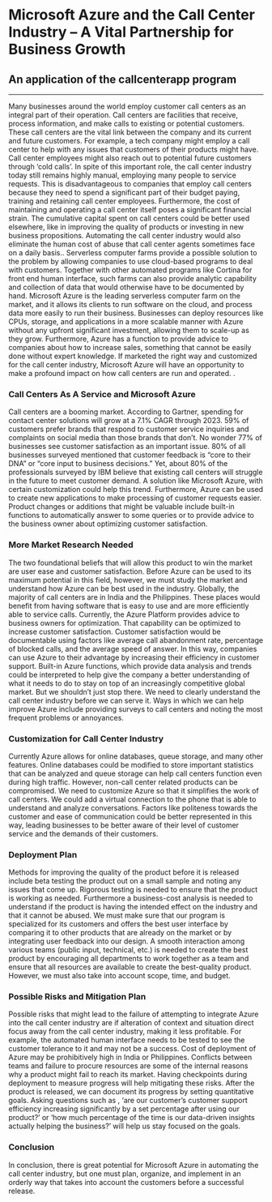 # **Microsoft Azure and the Call Center Industry – A Vital Partnership for Business Growth**
## An application of the callcenterapp program
--- 
Many businesses around the world employ customer call centers as an integral part of their operation. Call centers are facilities that receive, process information, and make calls to existing or potential customers. These call centers are the vital link between the company and its  current and future customers. For example, a tech company might employ a call center to help with any issues that customers  of their products  might have. Call center employees might also reach out to potential future customers through ‘cold calls’. 
In spite of this important role, the call center industry today still remains highly manual, employing many people to service requests. This is disadvantageous to companies that employ call centers because they need to spend a significant part of their budget paying, training and retaining call center employees. Furthermore, the cost of maintaining and operating a call center itself poses a significant financial strain. The cumulative capital spent on call centers could be better used elsewhere, like in improving the quality of products or investing in new business propositions. Automating the call center industry would also eliminate the human cost of abuse that call center agents sometimes face on a daily basis.. Serverless computer farms provide a possible solution to the problem by allowing companies to use cloud-based programs to deal with customers. Together with other automated programs like Cortina for front end human interface, such farms can also provide analytic capability and collection of data that would otherwise have to be documented by hand. Microsoft Azure is the leading serverless computer farm on the market, and it allows its clients to run software on the cloud, and process data more easily to run their business. Businesses can deploy resources like CPUs, storage, and applications in a more scalable manner with Azure without any upfront significant investment, allowing them to scale-up as they grow. Furthermore, Azure has a function to provide advice to companies about how to increase sales, something that cannot be easily done without expert knowledge. If marketed the right way and customized for the call center industry, Microsoft Azure will have an opportunity to make a profound impact on how call centers are run and operated. . 
### Call Centers As A Service and Microsoft Azure 
Call centers are a booming market.  According to Gartner, spending for contact center solutions will grow at a 7.1% CAGR through 2023. 59% of customers prefer brands that respond to customer service inquiries and complaints on social media than those brands that don’t. No wonder 77% of businesses see customer satisfaction as an important issue. 80% of all businesses surveyed  mentioned that customer feedback is “core to their DNA” or “core input to business decisions.” Yet, about 80% of the professionals surveyed by IBM believe that existing call centers will struggle in the future to meet customer demand. A solution like Microsoft Azure, with certain customization could help this trend. Furthermore, Azure can be used to create new applications to make processing of customer  requests easier. Product changes or additions that might be valuable include built-in functions to automatically answer to some queries or to provide advice to the business owner about optimizing customer satisfaction. 
### More Market Research Needed
The two foundational beliefs that will allow this product to win the market are user ease and customer satisfaction. Before Azure can be used to its maximum potential in this field, however, we must study the market and understand how Azure can be best used in the industry. Globally, the majority of call centers are in India and the Philippines. These places would benefit from having software that is easy to use and are more efficiently able to service calls. Currently, the Azure Platform provides advice to business owners for optimization. That capability can be optimized to increase customer satisfaction. Customer satisfaction would be documentable using factors like average call abandonment rate, percentage of blocked calls, and the average speed of answer. In this way, companies can use Azure to their advantage by increasing their efficiency in customer support. Built-in Azure functions, which provide data analysis and trends could be interpreted to help give the company a better understanding of what it needs to do to stay on top of an increasingly competitive global market. But we shouldn’t just stop there. We need to clearly understand the call center industry before we can serve it. Ways in which we can help improve Azure include providing surveys to call centers and noting the most frequent problems or annoyances. 
### Customization for Call Center Industry
Currently Azure allows for online databases, queue storage, and many other features. Online databases could be modified to store important statistics that can be analyzed and queue storage can help call centers function even during high traffic. However, non-call center related products can be compromised. We need to customize Azure so that it simplifies the work of call centers. We could add a virtual connection to the phone that is able to understand and analyze conversations. Factors like politeness towards the customer and ease of communication could be better represented in this way, leading businesses to be better aware of their level of customer service and the demands of their customers. 
### Deployment Plan
Methods for improving the quality of the product before it is released include beta testing the product out on a small sample and noting any issues that come up. Rigorous testing is needed to ensure that the product is working as needed. Furthermore a business-cost analysis is needed to understand if the product is having the intended effect on the industry and that it cannot be abused. We must make sure that our program is specialized for its customers and offers the best user interface by comparing it to other products that are already on the market or by integrating user feedback into our design. A smooth interaction among various teams (public input, technical, etc.) is needed to create the best product by encouraging all departments to work together as a team and ensure that all resources are available to create the best-quality product. However, we must also take into account scope, time, and budget. 
### Possible Risks and Mitigation Plan
Possible risks that might lead to the failure of attempting to integrate Azure into the call center industry are if alteration of context and situation direct focus away from the call center industry, making it less profitable. For example, the automated human interface needs to be tested to see the customer tolerance to it and may not be a success. Cost of deployment of Azure may be prohibitively high in India or Philippines. Conflicts between teams and failure to procure resources are some of the internal reasons why a product might fail to reach its market. Having checkpoints during deployment to measure progress will help mitigating these risks. 
After the product is released, we can document its progress by setting quantitative goals. Asking questions such as , ‘are our customer’s customer support efficiency increasing significantly by a set percentage after using our product?’ or  ‘how much percentage of the time is our data-driven insights actually helping the business?’ will help us stay focused on the goals.
### Conclusion
In conclusion, there is great potential for Microsoft Azure in automating the call center industry, but one must plan, organize, and implement in an orderly way that takes into account the customers before a successful release. 
